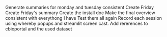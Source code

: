 Generate summaries for monday and tuesday consistent
Create Friday
Create Friday's summary
Create the install doc
Make the final overview consistent with everythong I have
Test them all again
Record each session using whereby popups and streamlit screen cast.
Add rererences to cbioportal and the used dataset

